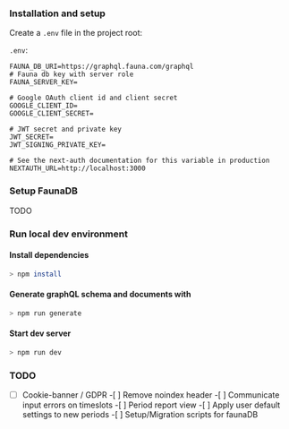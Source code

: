 ### Installation and setup

Create a `.env` file in the project root:

`.env`:

```
FAUNA_DB_URI=https://graphql.fauna.com/graphql
# Fauna db key with server role
FAUNA_SERVER_KEY=

# Google OAuth client id and client secret
GOOGLE_CLIENT_ID=
GOOGLE_CLIENT_SECRET=

# JWT secret and private key
JWT_SECRET=
JWT_SIGNING_PRIVATE_KEY=

# See the next-auth documentation for this variable in production
NEXTAUTH_URL=http://localhost:3000
```

### Setup FaunaDB

TODO

### Run local dev environment

#### Install dependencies

```bash
> npm install
```

#### Generate graphQL schema and documents with

```bash
> npm run generate
```

#### Start dev server

```bash
> npm run dev
```

### TODO

-[ ] Cookie-banner / GDPR -[ ] Remove noindex header -[ ] Communicate input errors on timeslots -[ ] Period report view -[ ] Apply user default settings to new periods -[ ] Setup/Migration scripts for faunaDB
